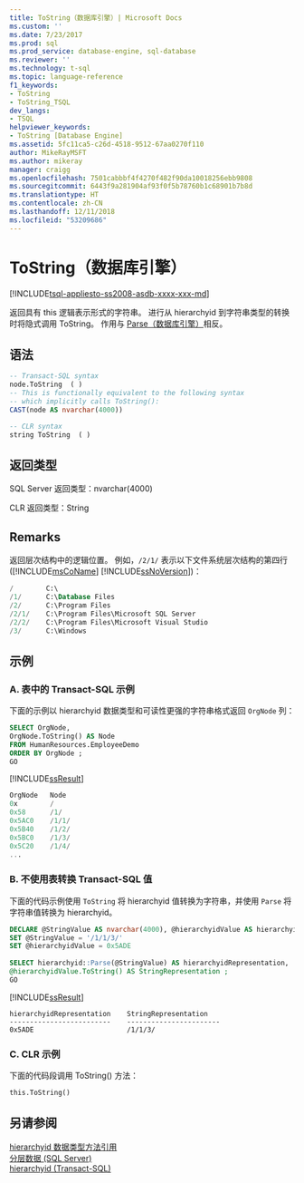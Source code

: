 ```yaml
---
title: ToString（数据库引擎）| Microsoft Docs
ms.custom: ''
ms.date: 7/23/2017
ms.prod: sql
ms.prod_service: database-engine, sql-database
ms.reviewer: ''
ms.technology: t-sql
ms.topic: language-reference
f1_keywords:
- ToString
- ToString_TSQL
dev_langs:
- TSQL
helpviewer_keywords:
- ToString [Database Engine]
ms.assetid: 5fc11ca5-c26d-4518-9512-67aa0270f110
author: MikeRayMSFT
ms.author: mikeray
manager: craigg
ms.openlocfilehash: 7501cabbbf4f4270f482f90da10018256ebb9808
ms.sourcegitcommit: 6443f9a281904af93f0f5b78760b1c68901b7b8d
ms.translationtype: HT
ms.contentlocale: zh-CN
ms.lasthandoff: 12/11/2018
ms.locfileid: "53209686"
---
```

# <a name="tostring-database-engine"></a>ToString（数据库引擎）
[!INCLUDE[tsql-appliesto-ss2008-asdb-xxxx-xxx-md](../../includes/tsql-appliesto-ss2008-asdb-xxxx-xxx-md.md)]

返回具有 this 逻辑表示形式的字符串。 进行从 hierarchyid 到字符串类型的转换时将隐式调用 ToString。 作用与 [Parse（数据库引擎）](../../t-sql/data-types/parse-database-engine.md)相反。
  
## <a name="syntax"></a>语法  
  
```sql
-- Transact-SQL syntax  
node.ToString  ( )   
-- This is functionally equivalent to the following syntax  
-- which implicitly calls ToString():  
CAST(node AS nvarchar(4000))  
```  
  
```sql
-- CLR syntax  
string ToString  ( )   
```  
  
## <a name="return-types"></a>返回类型
SQL Server 返回类型：nvarchar(4000)
  
CLR 返回类型：String
  
## <a name="remarks"></a>Remarks  
返回层次结构中的逻辑位置。 例如，`/2/1/` 表示以下文件系统层次结构的第四行 ([!INCLUDE[msCoName](../../includes/msconame-md.md)] [!INCLUDE[ssNoVersion](../../includes/ssnoversion-md.md)])：
  
```sql
/        C:\  
/1/      C:\Database Files  
/2/      C:\Program Files  
/2/1/    C:\Program Files\Microsoft SQL Server  
/2/2/    C:\Program Files\Microsoft Visual Studio  
/3/      C:\Windows  
```  
  
## <a name="examples"></a>示例  
  
### <a name="a-transact-sql-example-in-a-table"></a>A. 表中的 Transact-SQL 示例  
下面的示例以 hierarchyid 数据类型和可读性更强的字符串格式返回 `OrgNode` 列：
  
```sql
SELECT OrgNode,  
OrgNode.ToString() AS Node  
FROM HumanResources.EmployeeDemo  
ORDER BY OrgNode ;  
GO  
```  
  
[!INCLUDE[ssResult](../../includes/ssresult-md.md)]
  
```sql
OrgNode   Node  
0x        /  
0x58      /1/  
0x5AC0    /1/1/  
0x5B40    /1/2/  
0x5BC0    /1/3/  
0x5C20    /1/4/  
...  
```  
  
### <a name="b-converting-transact-sql-values-without-a-table"></a>B. 不使用表转换 Transact-SQL 值  
下面的代码示例使用 `ToString` 将 hierarchyid 值转换为字符串，并使用 `Parse` 将字符串值转换为 hierarchyid。
  
```sql
DECLARE @StringValue AS nvarchar(4000), @hierarchyidValue AS hierarchyid  
SET @StringValue = '/1/1/3/'  
SET @hierarchyidValue = 0x5ADE  
  
SELECT hierarchyid::Parse(@StringValue) AS hierarchyidRepresentation,  
@hierarchyidValue.ToString() AS StringRepresentation ;
GO  
```  
  
[!INCLUDE[ssResult](../../includes/ssresult-md.md)]
  
```
hierarchyidRepresentation    StringRepresentation
-------------------------    -----------------------
0x5ADE                       /1/1/3/
```
  
### <a name="c-clr-example"></a>C. CLR 示例  
下面的代码段调用 ToString() 方法：
  
```sql
this.ToString()  
```  
  
## <a name="see-also"></a>另请参阅
[hierarchyid 数据类型方法引用](https://msdn.microsoft.com/library/01a050f5-7580-4d5f-807c-7f11423cbb06)  
[分层数据 (SQL Server)](../../relational-databases/hierarchical-data-sql-server.md)  
[hierarchyid (Transact-SQL)](../../t-sql/data-types/hierarchyid-data-type-method-reference.md)
  
  
